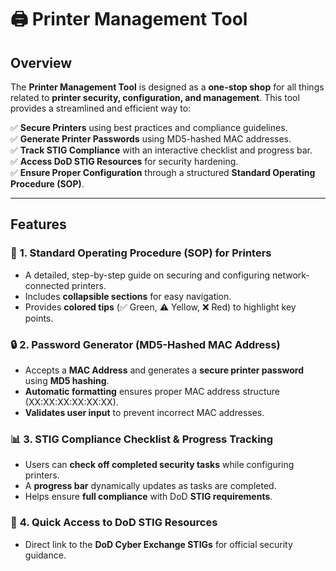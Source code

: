 # 🖨️ Printer Management Tool  

## **Overview**  
The **Printer Management Tool** is designed as a **one-stop shop** for all things related to **printer security, configuration, and management**. This tool provides a streamlined and efficient way to:  

✅ **Secure Printers** using best practices and compliance guidelines.  
✅ **Generate Printer Passwords** using MD5-hashed MAC addresses.  
✅ **Track STIG Compliance** with an interactive checklist and progress bar.  
✅ **Access DoD STIG Resources** for security hardening.  
✅ **Ensure Proper Configuration** through a structured **Standard Operating Procedure (SOP)**.  

---

## **Features**  

### 📌 **1. Standard Operating Procedure (SOP) for Printers**  
- A detailed, step-by-step guide on securing and configuring network-connected printers.  
- Includes **collapsible sections** for easy navigation.  
- Provides **colored tips** (✅ Green, ⚠️ Yellow, ❌ Red) to highlight key points.  

### 🔒 **2. Password Generator (MD5-Hashed MAC Address)**  
- Accepts a **MAC Address** and generates a **secure printer password** using **MD5 hashing**.  
- **Automatic formatting** ensures proper MAC address structure (XX:XX:XX:XX:XX:XX).  
- **Validates user input** to prevent incorrect MAC addresses.  

### 📊 **3. STIG Compliance Checklist & Progress Tracking**  
- Users can **check off completed security tasks** while configuring printers.  
- A **progress bar** dynamically updates as tasks are completed.  
- Helps ensure **full compliance** with DoD **STIG requirements**.  

### 🔗 **4. Quick Access to DoD STIG Resources**  
- Direct link to the **DoD Cyber Exchange STIGs** for official security guidance.  
